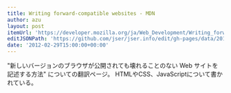 ```yaml
---
title: Writing forward-compatible websites - MDN
author: azu
layout: post
itemUrl: 'https://developer.mozilla.org/ja/Web_Development/Writing_forward-compatible_websites'
editJSONPath: 'https://github.com/jser/jser.info/edit/gh-pages/data/2012/02/index.json'
date: '2012-02-29T15:00:00+00:00'
---
```

"新しいバージョンのブラウザが公開されても壊れることのない Web サイトを記述する方法" についての翻訳ページ。
HTMLやCSS、JavaScriptについて書かれている。
